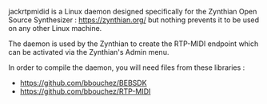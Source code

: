 jackrtpmidid is a Linux daemon designed specifically for the Zynthian Open Source Synthesizer : https://zynthian.org/ but nothing prevents it to be used on any other Linux machine.

The daemon is used by the Zynthian to create the RTP-MIDI endpoint which can be activated via the Zynthian's Admin menu.

In order to compile the daemon, you will need files from these libraries :
* https://github.com/bbouchez/BEBSDK
* https://github.com/bbouchez/RTP-MIDI
